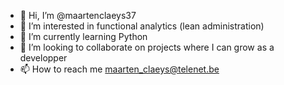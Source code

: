 - 👋 Hi, I’m @maartenclaeys37
- 👀 I’m interested in functional analytics (lean administration)
- 🌱 I’m currently learning Python
- 💞️ I’m looking to collaborate on projects where I can grow as a developper
- 📫 How to reach me maarten_claeys@telenet.be

<!---
maartenclaeys37/maartenclaeys37 is a ✨ special ✨ repository because its `README.md` (this file) appears on your GitHub profile.
You can click the Preview link to take a look at your changes.
--->
